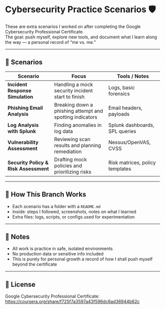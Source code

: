 # Cybersecurity Practice Scenarios 🛡️

These are extra scenarios I worked on after completing the Google Cybersecurity Professional Certificate.  
The goal: push myself, explore new tools, and document what I learn along the way — a personal record of “me vs. me.”

---

## 📂 Scenarios

| Scenario | Focus | Tools / Notes |
|---|---|---|
| **Incident Response Simulation** | Handling a mock security incident start to finish | Logs, basic forensics |
| **Phishing Email Analysis** | Breaking down a phishing attempt and spotting indicators | Email headers, payloads |
| **Log Analysis with Splunk** | Finding anomalies in log data | Splunk dashboards, SPL queries |
| **Vulnerability Assessment** | Reviewing scan results and planning remediation | Nessus/OpenVAS, CVSS |
| **Security Policy & Risk Assessment** | Drafting mock policies and prioritizing risks | Risk matrices, policy templates |

---

## 🔧 How This Branch Works

- Each scenario has a folder with a `README.md`  
- Inside: steps I followed, screenshots, notes on what I learned  
- Extra files: logs, scripts, or configs used for experimentation  

---

## 📌 Notes

- All work is practice in safe, isolated environments  
- No production data or sensitive info included  
- This is purely for personal growth a record of how I shall push myself beyond the certificate  

---

## 📝 License
Google Cybersecurity Professional Certificate:
https://coursera.org/share/f725f7a3597a43f596dc6ad36944b62c
